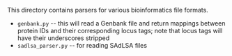 This directory contains parsers for various bioinformatics file formats.

* `genbank.py` -- this will read a Genbank file and return mappings between 
  protein IDs and their corresponding locus tags; note that locus tags will 
  have their underscores stripped
* `sadlsa_parser.py` -- for reading SAdLSA files
